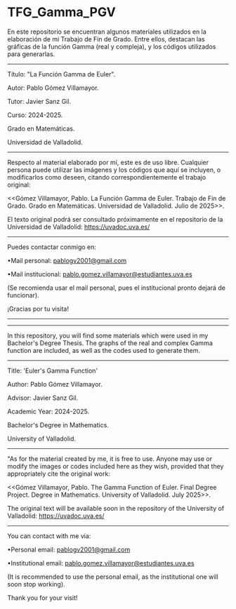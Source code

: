 # TFG_Gamma_PGV

En este repositorio se encuentran algunos materiales utilizados en la elaboración de mi Trabajo de Fin de Grado.
Entre ellos, destacan las gráficas de la función Gamma (real y compleja), y los códigos utilizados para generarlas.

-----------------------------------------------------------------

Título: "La Función Gamma de Euler".

Autor: Pablo Gómez Villamayor.

Tutor: Javier Sanz Gil.

Curso: 2024-2025.


Grado en Matemáticas.

Universidad de Valladolid.

-----------------------------------------------------------------

Respecto al material elaborado por mí, este es de uso libre. Cualquier persona puede utilizar las imágenes y los códigos que aquí se incluyen, o modificarlos como deseen, citando correspondientemente el trabajo original:  

<<Gómez Villamayor, Pablo. La Función Gamma de Euler. Trabajo de Fin de Grado. Grado en Matemáticas. Universidad de Valladolid. Julio de 2025>>. 


El texto original podrá ser consultado próximamente en el repositorio de la Universidad de Valladolid: https://uvadoc.uva.es/

-----------------------------------------------------------------

Puedes contactar conmigo en:

•Mail personal:        pablogv2001@gmail.com

•Mail institucional:   pablo.gomez.villamayor@estudiantes.uva.es 

(Se recomienda usar el mail personal, pues el institucional pronto dejará de funcionar).


¡Gracias por tu visita!


_________________________________________________________________
_________________________________________________________________


In this repository, you will find some materials which were used in my Bachelor's Degree Thesis. 
The graphs of the real and complex Gamma function are included, as well as the codes used to generate them.

-----------------------------------------------------------------

Title: 'Euler's Gamma Function'

Author: Pablo Gómez Villamayor.

Advisor: Javier Sanz Gil.

Academic Year: 2024-2025.


Bachelor's Degree in Mathematics.

University of Valladolid.

-----------------------------------------------------------------

"As for the material created by me, it is free to use. Anyone may use or modify the images or codes included here as they wish, provided that they appropriately cite the original work: 

<<Gómez Villamayor, Pablo. The Gamma Function of Euler. Final Degree Project. Degree in Mathematics. University of Valladolid. July 2025>>.


The original text will be available soon in the repository of the University of Valladolid: https://uvadoc.uva.es/

-----------------------------------------------------------------

You can contact with me via:

•Personal email:       pablogv2001@gmail.com

•Institutional email:  pablo.gomez.villamayor@estudiantes.uva.es

(It is recommended to use the personal email, as the institutional one will soon stop working).


Thank you for your visit!
